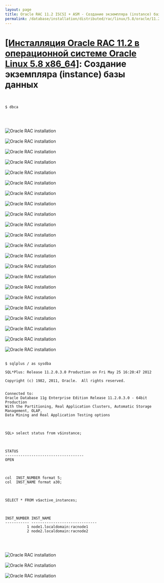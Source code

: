 ```yaml
---
layout: page
title: Oracle RAC 11.2 ISCSI + ASM - Создание экземпляра (instance) базы данных
permalink: /database/installation/distributed/rac/linux/5.8/oracle/11.2/oracle-instance-creation/
---
```


# <a href="/database/installation/distributed/rac/linux/5.8/oracle/11.2/">[Инсталляция Oracle RAC 11.2 в операционной системе Oracle Linux 5.8 x86_64]</a>: Создание экземпляра (instance) базы данных

<br/>

	$ dbca



<br/><br/>


<img src="https://img.oracledba.net/img/oracle/database/rac/11.2/rac_instance_installation_01.PNG" border="0" alt="Oracle RAC installation"><br/><br/>
<img src="https://img.oracledba.net/img/oracle/database/rac/11.2/rac_instance_installation_02.PNG" border="0" alt="Oracle RAC installation"><br/><br/>
<img src="https://img.oracledba.net/img/oracle/database/rac/11.2/rac_instance_installation_03.PNG" border="0" alt="Oracle RAC installation"><br/><br/>
<img src="https://img.oracledba.net/img/oracle/database/rac/11.2/rac_instance_installation_04.PNG" border="0" alt="Oracle RAC installation"><br/><br/>
<img src="https://img.oracledba.net/img/oracle/database/rac/11.2/rac_instance_installation_05.PNG" border="0" alt="Oracle RAC installation"><br/><br/>
<img src="https://img.oracledba.net/img/oracle/database/rac/11.2/rac_instance_installation_06.PNG" border="0" alt="Oracle RAC installation"><br/><br/>
<img src="https://img.oracledba.net/img/oracle/database/rac/11.2/rac_instance_installation_07.PNG" border="0" alt="Oracle RAC installation"><br/><br/>
<img src="https://img.oracledba.net/img/oracle/database/rac/11.2/rac_instance_installation_08.PNG" border="0" alt="Oracle RAC installation"><br/><br/>
<img src="https://img.oracledba.net/img/oracle/database/rac/11.2/rac_instance_installation_09.PNG" border="0" alt="Oracle RAC installation"><br/><br/>
<img src="https://img.oracledba.net/img/oracle/database/rac/11.2/rac_instance_installation_10.PNG" border="0" alt="Oracle RAC installation"><br/><br/>
<img src="https://img.oracledba.net/img/oracle/database/rac/11.2/rac_instance_installation_11.PNG" border="0" alt="Oracle RAC installation"><br/><br/>
<img src="https://img.oracledba.net/img/oracle/database/rac/11.2/rac_instance_installation_12.PNG" border="0" alt="Oracle RAC installation"><br/><br/>
<img src="https://img.oracledba.net/img/oracle/database/rac/11.2/rac_instance_installation_13.PNG" border="0" alt="Oracle RAC installation"><br/><br/>
<img src="https://img.oracledba.net/img/oracle/database/rac/11.2/rac_instance_installation_14.PNG" border="0" alt="Oracle RAC installation"><br/><br/>
<img src="https://img.oracledba.net/img/oracle/database/rac/11.2/rac_instance_installation_15.PNG" border="0" alt="Oracle RAC installation"><br/><br/>
<img src="https://img.oracledba.net/img/oracle/database/rac/11.2/rac_instance_installation_16.PNG" border="0" alt="Oracle RAC installation"><br/><br/>
<img src="https://img.oracledba.net/img/oracle/database/rac/11.2/rac_instance_installation_17.PNG" border="0" alt="Oracle RAC installation"><br/><br/>
<img src="https://img.oracledba.net/img/oracle/database/rac/11.2/rac_instance_installation_18.PNG" border="0" alt="Oracle RAC installation"><br/><br/>
<img src="https://img.oracledba.net/img/oracle/database/rac/11.2/rac_instance_installation_19.PNG" border="0" alt="Oracle RAC installation"><br/><br/>
<img src="https://img.oracledba.net/img/oracle/database/rac/11.2/rac_instance_installation_20.PNG" border="0" alt="Oracle RAC installation"><br/><br/>
<img src="https://img.oracledba.net/img/oracle/database/rac/11.2/rac_instance_installation_21.PNG" border="0" alt="Oracle RAC installation"><br/><br/>
<img src="https://img.oracledba.net/img/oracle/database/rac/11.2/rac_instance_installation_22.PNG" border="0" alt="Oracle RAC installation"><br/><br/>



	$ sqlplus / as sysdba

	SQL*Plus: Release 11.2.0.3.0 Production on Fri May 25 16:20:47 2012

	Copyright (c) 1982, 2011, Oracle.  All rights reserved.


	Connected to:
	Oracle Database 11g Enterprise Edition Release 11.2.0.3.0 - 64bit Production
	With the Partitioning, Real Application Clusters, Automatic Storage Management, OLAP,
	Data Mining and Real Application Testing options

<br/>

	SQL> select status from v$instance;

<br/>

	STATUS
	------------------------------------
	OPEN

<br/>

	col  INST_NUMBER format 5;
	col  INST_NAME format a30;

<br/>

	SELECT * FROM v$active_instances;

<br/>

	INST_NUMBER INST_NAME
	----------- ------------------------------
	          1 node1.localdomain:racnode1
	          2 node2.localdomain:racnode2


<br/><br/>

<img src="https://img.oracledba.net/img/oracle/database/rac/11.2/rac_installation_completed_01.PNG" border="0" alt="Oracle RAC installation"><br/><br/>
<img src="https://img.oracledba.net/img/oracle/database/rac/11.2/rac_installation_completed_02.PNG" border="0" alt="Oracle RAC installation"><br/><br/>
<img src="https://img.oracledba.net/img/oracle/database/rac/11.2/rac_installation_completed_03.PNG" border="0" alt="Oracle RAC installation"><br/><br/>
